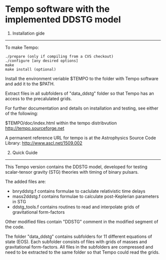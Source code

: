 # Tempo software with the implemented DDSTG model

1. Installation gide
------------------------
To make Tempo:

    ./prepare (only if compiling from a CVS checkout)
    ./configure [any desired options]
    make
    make install (optional)
    
Install the environment veriable $TEMPO to the folder with Tempo software and add it to the $PATH.

Extract files in all subfolders of "data_ddstg" folder so that Tempo has an access to the precalulated grids.

For further documentation and details on installation and testing, see
either of the following:

$TEMPO/doc/index.html within the tempo distribvution
http://tempo.sourceforge.net

A permanent reference URL for tempo is at the Astrophysics Source Code Library:
http://www.ascl.net/1509.002
  
2. Quick Guide
------------------------

This Tempo version contains the DDSTG model, developed for testing scalar-tensor gravity (STG) theories with timing of binary pulsars. 

The added files are:

 - bnryddstg.f contains formulae to caclulate relativistic time delays
 - mass2ddstg.f contains formulae to calculate post-Keplerian parameters in STG
 - ddstg_tools.f contains routines to read and interpolate grids of gravitational form-factors

Other modified files contain "DDSTG" comment in the modified segment of the code.

The folder "data_ddstg" contains subfolders for 11 different equations of state (EOS). Each subfolder consists of files with grids of masses and gravitational form-factors. All files in the subfolders are compressed and need to be extracted to the same folder so that Tempo could read the grids.

